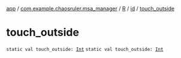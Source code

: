[app](../../../index.md) / [com.example.chaosruler.msa_manager](../../index.md) / [R](../index.md) / [id](index.md) / [touch_outside](.)

# touch_outside

`static val touch_outside: `[`Int`](https://kotlinlang.org/api/latest/jvm/stdlib/kotlin/-int/index.html)
`static val touch_outside: `[`Int`](https://kotlinlang.org/api/latest/jvm/stdlib/kotlin/-int/index.html)